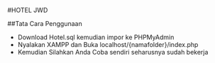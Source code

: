 #HOTEL JWD

##Tata Cara Penggunaan<br>
+ Download Hotel.sql kemudian impor ke PHPMyAdmin<br>
+ Nyalakan XAMPP dan Buka localhost/{namafolder}/index.php<br>
+ Kemudian Silahkan Anda Coba sendiri seharusnya sudah bekerja <br>
 
